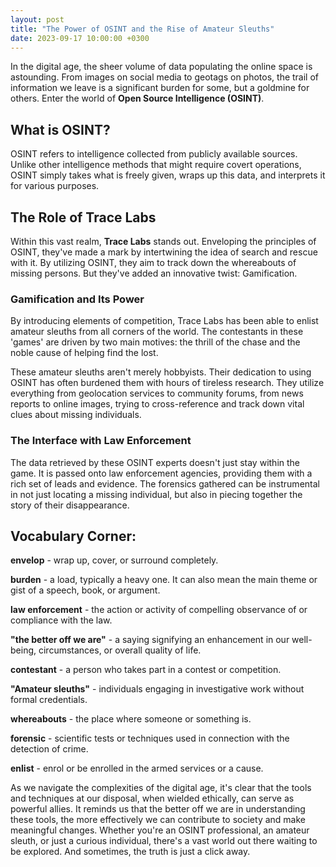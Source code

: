 ```yaml
---
layout: post
title: "The Power of OSINT and the Rise of Amateur Sleuths"
date: 2023-09-17 10:00:00 +0300
---
```


In the digital age, the sheer volume of data populating the online space is astounding. From images on social media to geotags on photos, the trail of information we leave is a significant burden for some, but a goldmine for others. Enter the world of **Open Source Intelligence (OSINT)**.

## What is OSINT?

OSINT refers to intelligence collected from publicly available sources. Unlike other intelligence methods that might require covert operations, OSINT simply takes what is freely given, wraps up this data, and interprets it for various purposes.

## The Role of Trace Labs

Within this vast realm, **Trace Labs** stands out. Enveloping the principles of OSINT, they've made a mark by intertwining the idea of search and rescue with it. By utilizing OSINT, they aim to track down the whereabouts of missing persons. But they've added an innovative twist: Gamification.

### Gamification and Its Power

By introducing elements of competition, Trace Labs has been able to enlist amateur sleuths from all corners of the world. The contestants in these 'games' are driven by two main motives: the thrill of the chase and the noble cause of helping find the lost.

These amateur sleuths aren't merely hobbyists. Their dedication to using OSINT has often burdened them with hours of tireless research. They utilize everything from geolocation services to community forums, from news reports to online images, trying to cross-reference and track down vital clues about missing individuals.

### The Interface with Law Enforcement

The data retrieved by these OSINT experts doesn't just stay within the game. It is passed onto law enforcement agencies, providing them with a rich set of leads and evidence. The forensics gathered can be instrumental in not just locating a missing individual, but also in piecing together the story of their disappearance.

## Vocabulary Corner:

**envelop** - wrap up, cover, or surround completely.

**burden** - a load, typically a heavy one. It can also mean the main theme or gist of a speech, book, or argument.

**law enforcement** - the action or activity of compelling observance of or compliance with the law.

**"the better off we are"** - a saying signifying an enhancement in our well-being, circumstances, or overall quality of life.

**contestant** - a person who takes part in a contest or competition.

**"Amateur sleuths"** - individuals engaging in investigative work without formal credentials.

**whereabouts** - the place where someone or something is.

**forensic** - scientific tests or techniques used in connection with the detection of crime.

**enlist** - enrol or be enrolled in the armed services or a cause.

As we navigate the complexities of the digital age, it's clear that the tools and techniques at our disposal, when wielded ethically, can serve as powerful allies. It reminds us that the better off we are in understanding these tools, the more effectively we can contribute to society and make meaningful changes. Whether you're an OSINT professional, an amateur sleuth, or just a curious individual, there's a vast world out there waiting to be explored. And sometimes, the truth is just a click away.